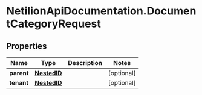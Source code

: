 # NetilionApiDocumentation.DocumentCategoryRequest

## Properties
Name | Type | Description | Notes
------------ | ------------- | ------------- | -------------
**parent** | [**NestedID**](NestedID.md) |  | [optional] 
**tenant** | [**NestedID**](NestedID.md) |  | [optional] 
